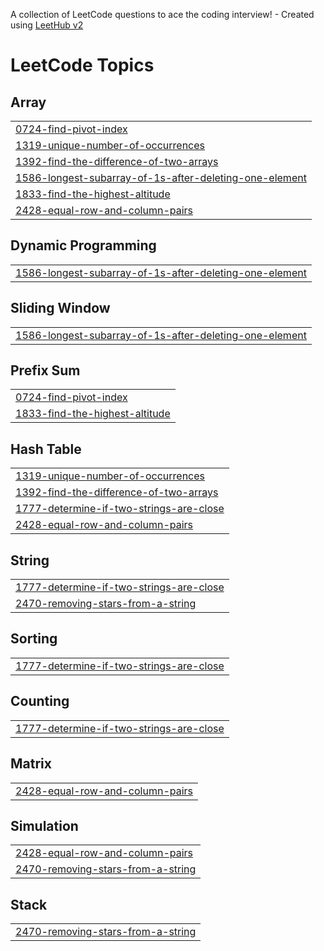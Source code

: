 A collection of LeetCode questions to ace the coding interview! - Created using [LeetHub v2](https://github.com/arunbhardwaj/LeetHub-2.0)
<!---LeetCode Topics Start-->
# LeetCode Topics
## Array
|  |
| ------- |
| [0724-find-pivot-index](https://github.com/Sidkul2000/Problem_solving-DSA/tree/master/0724-find-pivot-index) |
| [1319-unique-number-of-occurrences](https://github.com/Sidkul2000/Problem_solving-DSA/tree/master/1319-unique-number-of-occurrences) |
| [1392-find-the-difference-of-two-arrays](https://github.com/Sidkul2000/Problem_solving-DSA/tree/master/1392-find-the-difference-of-two-arrays) |
| [1586-longest-subarray-of-1s-after-deleting-one-element](https://github.com/Sidkul2000/Problem_solving-DSA/tree/master/1586-longest-subarray-of-1s-after-deleting-one-element) |
| [1833-find-the-highest-altitude](https://github.com/Sidkul2000/Problem_solving-DSA/tree/master/1833-find-the-highest-altitude) |
| [2428-equal-row-and-column-pairs](https://github.com/Sidkul2000/Problem_solving-DSA/tree/master/2428-equal-row-and-column-pairs) |
## Dynamic Programming
|  |
| ------- |
| [1586-longest-subarray-of-1s-after-deleting-one-element](https://github.com/Sidkul2000/Problem_solving-DSA/tree/master/1586-longest-subarray-of-1s-after-deleting-one-element) |
## Sliding Window
|  |
| ------- |
| [1586-longest-subarray-of-1s-after-deleting-one-element](https://github.com/Sidkul2000/Problem_solving-DSA/tree/master/1586-longest-subarray-of-1s-after-deleting-one-element) |
## Prefix Sum
|  |
| ------- |
| [0724-find-pivot-index](https://github.com/Sidkul2000/Problem_solving-DSA/tree/master/0724-find-pivot-index) |
| [1833-find-the-highest-altitude](https://github.com/Sidkul2000/Problem_solving-DSA/tree/master/1833-find-the-highest-altitude) |
## Hash Table
|  |
| ------- |
| [1319-unique-number-of-occurrences](https://github.com/Sidkul2000/Problem_solving-DSA/tree/master/1319-unique-number-of-occurrences) |
| [1392-find-the-difference-of-two-arrays](https://github.com/Sidkul2000/Problem_solving-DSA/tree/master/1392-find-the-difference-of-two-arrays) |
| [1777-determine-if-two-strings-are-close](https://github.com/Sidkul2000/Problem_solving-DSA/tree/master/1777-determine-if-two-strings-are-close) |
| [2428-equal-row-and-column-pairs](https://github.com/Sidkul2000/Problem_solving-DSA/tree/master/2428-equal-row-and-column-pairs) |
## String
|  |
| ------- |
| [1777-determine-if-two-strings-are-close](https://github.com/Sidkul2000/Problem_solving-DSA/tree/master/1777-determine-if-two-strings-are-close) |
| [2470-removing-stars-from-a-string](https://github.com/Sidkul2000/Problem_solving-DSA/tree/master/2470-removing-stars-from-a-string) |
## Sorting
|  |
| ------- |
| [1777-determine-if-two-strings-are-close](https://github.com/Sidkul2000/Problem_solving-DSA/tree/master/1777-determine-if-two-strings-are-close) |
## Counting
|  |
| ------- |
| [1777-determine-if-two-strings-are-close](https://github.com/Sidkul2000/Problem_solving-DSA/tree/master/1777-determine-if-two-strings-are-close) |
## Matrix
|  |
| ------- |
| [2428-equal-row-and-column-pairs](https://github.com/Sidkul2000/Problem_solving-DSA/tree/master/2428-equal-row-and-column-pairs) |
## Simulation
|  |
| ------- |
| [2428-equal-row-and-column-pairs](https://github.com/Sidkul2000/Problem_solving-DSA/tree/master/2428-equal-row-and-column-pairs) |
| [2470-removing-stars-from-a-string](https://github.com/Sidkul2000/Problem_solving-DSA/tree/master/2470-removing-stars-from-a-string) |
## Stack
|  |
| ------- |
| [2470-removing-stars-from-a-string](https://github.com/Sidkul2000/Problem_solving-DSA/tree/master/2470-removing-stars-from-a-string) |
<!---LeetCode Topics End-->